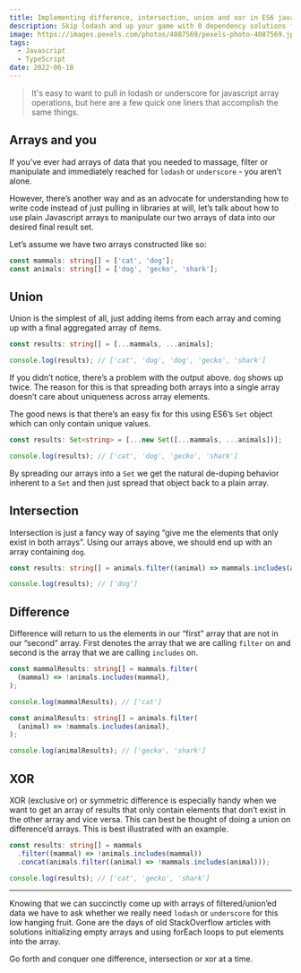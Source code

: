 ```yaml
---
title: Implementing difference, intersection, union and xor in ES6 javascript
description: Skip lodash and up your game with 0 dependency solutions for array filtering, diffing & unioning
image: https://images.pexels.com/photos/4087569/pexels-photo-4087569.jpeg?auto=compress&cs=tinysrgb&w=1260&h=750&dpr=2
tags:
  - Javascript
  - TypeScript
date: 2022-06-18
---
```


> It's easy to want to pull in lodash or underscore for javascript array operations, but here are a few quick one liners that accomplish the same things.

## Arrays and you

If you’ve ever had arrays of data that you needed to massage, filter or manipulate and immediately reached for `lodash` or `underscore` - you aren’t alone.

However, there’s another way and as an advocate for understanding how to write code instead of just pulling in libraries at will, let’s talk about how to use plain Javascript arrays to manipulate our two arrays of data into our desired final result set.

Let’s assume we have two arrays constructed like so:

```typescript
const mammals: string[] = ['cat', 'dog'];
const animals: string[] = ['dog', 'gecko', 'shark'];
```

## Union

Union is the simplest of all, just adding items from each array and coming up with a final aggregated array of items.

```typescript
const results: string[] = [...mammals, ...animals];

console.log(results); // ['cat', 'dog', 'dog', 'gecko', 'shark']
```

If you didn’t notice, there’s a problem with the output above. `dog` shows up twice. The reason for this is that spreading both arrays into a single array doesn’t care about uniqueness across array elements.

The good news is that there’s an easy fix for this using ES6’s `Set` object which can only contain unique values.

```typescript
const results: Set<string> = [...new Set([...mammals, ...animals])];

console.log(results); // ['cat', 'dog', 'gecko', 'shark']
```

By spreading our arrays into a `Set` we get the natural de-duping behavior inherent to a `Set` and then just spread that object back to a plain array.

## Intersection

Intersection is just a fancy way of saying “give me the elements that only exist in both arrays”. Using our arrays above, we should end up with an array containing `dog`.

```typescript
const results: string[] = animals.filter((animal) => mammals.includes(animal));

console.log(results); // ['dog']
```

## Difference

Difference will return to us the elements in our “first” array that are not in our “second” array. First denotes the array that we are calling `filter` on and second is the array that we are calling `includes` on.

```typescript
const mammalResults: string[] = mammals.filter(
  (mammal) => !animals.includes(mammal),
);

console.log(mammalResults); // ['cat']

const animalResults: string[] = animals.filter(
  (animal) => !mammals.includes(animal),
);

console.log(animalResults); // ['gecko', 'shark']
```

## XOR

XOR (exclusive or) or symmetric difference is especially handy when we want to get an array of results that only contain elements that don’t exist in the other array and vice versa. This can best be thought of doing a union on difference’d arrays. This is best illustrated with an example.

```typescript
const results: string[] = mammals
  .filter((mammal) => !animals.includes(mammal))
  .concat(animals.filter((animal) => !mammals.includes(animal)));

console.log(results); // ['cat', 'gecko', 'shark']
```

---

Knowing that we can succinctly come up with arrays of filtered/union’ed data we have to ask whether we really need `lodash` or `underscore` for this low hanging fruit. Gone are the days of old StackOverflow articles with solutions initializing empty arrays and using forEach loops to put elements into the array.

Go forth and conquer one difference, intersection or xor at a time.
